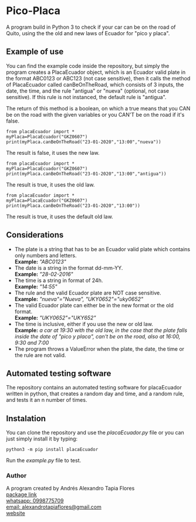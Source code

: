 # Pico-Placa
A program build in Python 3 to check if your car can be on the road of Quito, using the the old and new laws of Ecuador for "pico y placa".

## Example of use
You can find the example code inside the repository, but simply the program creates a PlacaEcuador object, which is an Ecuador valid plate in the format ABC0123 or ABC123 (not case sensitive), then it calls the method of PlacaEcuador called canBeOnTheRoad, which consists of 3 inputs, the date, the time, and the rule "antigua" or "nueva" (optional, not case sensitive). If this rule is not instanced, the default rule is "antigua".

The return of this method is a boolean, on which a true means that you CAN be on the road with the given variables or you CAN'T be on the road if it's false.

```
from placaEcuador import *
myPlaca=PlacaEcuador("GKZ0607")
print(myPlaca.canBeOnTheRoad("23-01-2020","13:00","nueva"))
```
The result is false, it uses the new law.

```
from placaEcuador import *
myPlaca=PlacaEcuador("GKZ0607")
print(myPlaca.canBeOnTheRoad("23-01-2020","13:00","antigua"))
```
The result is true, it uses the old law.

```
from placaEcuador import *
myPlaca=PlacaEcuador("GKZ0607")
print(myPlaca.canBeOnTheRoad("23-01-2020","13:00"))
```
The result is true, it uses the default old law.

## Considerations
- The plate is a string that has to be an Ecuador valid plate which contains only numbers and letters.<br/>
    **Example:** _"ABC0123"_
- The date is a string in the format dd-mm-YY.<br/>
    **Example:** _"28-02-2016"_
- The time is a string in format of 24h.<br/>
    **Example:** _"14:55"_
- The rule and the valid Ecuador plate are NOT case sensitive.<br/>
    **Example:** _"nueva"="Nueva", "UKY0652"="uky0652"_
- The valid Ecuador plate can either be in the new format or the old format.<br/>
    **Example:** _"UKY0652"="UKY652"_
- The time is inclusive, either if you use the new or old law.<br/>
    **Example:** _a car at 19:30 with the old law, in the case that the plate falls inside the date of "pico y placa", can't be on the road, also at 16:00, 9:30 and 7:00_
- The program throws a ValueError when the plate, the date, the time or the rule are not valid.

## Automated testing software
The repository contains an automated testing software for placaEcuador written in python, that creates a random day and time, and a random rule, and tests it an n number of times.

## Instalation
You can clone the repository and use the _placaEcuador.py_ file or you can just simply install it by typing:
```
python3 -m pip install placaEcuador
```
Run the _example.py_ file to test.

### Author
A program created by Andrés Alexandro Tapia Flores<br/>
[package link](https://pypi.org/project/placaEcuador)<br/>
[whatsapp: 0998775709](https://wa.me/593998775709)<br/>
[email: alexandrotapiaflores@gmail.com](mailto:alexandrotapiaflores@gmail.com)<br/>
[website](https://andrestapia.netlify.com)